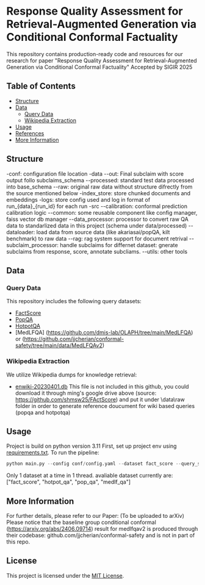 # Response Quality Assessment for Retrieval-Augmented Generation via Conditional Conformal Factuality

This repository contains production-ready code and resources for our research for paper "Response Quality Assessment for Retrieval-Augmented
Generation via Conditional Conformal Factuality" Accepted by SIGIR 2025

## Table of Contents
- [Structure](#Structure)
- [Data](#data)
  - [Query Data](#query-data)
  - [Wikipedia Extraction](#wikipedia-extraction)
- [Usage](#usage)
- [References](#references)
- [More Information](#more-information)

## Structure

-conf: configuration file location
-data
--out: Final subclaim with score output follo subclaims_schema
--processed: standard test data processed into base_schema
--raw: original raw data without structure difrectly from the source mentioned below
-index_store: store chunked documents and embeddings
-logs: store config used and log in format of run_{data}_{run_id} for each run
-src
--calibration: conformal prediction calibration logic
--common: some reusable component like config manager, faiss vector db manager
--data_processor: processor to convert raw QA data to standarlized data in this project (schema under data/processed)
--dataloader: load data from source data (like akariasai/popQA, kilt benchmark) to raw data
--rag: rag system support for document retrival
--subclaim_processor: handle subclaims for differnet dataset: gnerate subclaims from response, score, annotate subcliams.
--utils: other tools


## Data
### Query Data
This repository includes the following query datasets:
- [FactScore](https://github.com/shmsw25/FActScore)
- [PopQA](https://huggingface.co/datasets/akariasai/PopQA)
- [HotpotQA](https://huggingface.co/datasets/hotpotqa/hotpot_qa)
- [MedLFQA] (https://github.com/dmis-lab/OLAPH/tree/main/MedLFQA) or (https://github.com/jjcherian/conformal-safety/tree/main/data/MedLFQAv2)

### Wikipedia Extraction
We utilize Wikipedia dumps for knowledge retrieval:
- [enwiki-20230401.db](https://drive.google.com/file/d/1mekls6OGOKLmt7gYtHs0WGf5oTamTNat/view?usp=drive_link)
This file is not included in this github, you could download it through ming's google drive above (source: https://github.com/shmsw25/FActScore) and put it under
\data\raw folder in order to generate reference doucument for wiki based queries (popqa and hotpotqa)

## Usage
Project is build on python version 3.11
First, set up project env using [requirements.txt](requirements.txt).
To run the pipeline:
```python
python main.py --config conf/config.yaml --dataset fact_score --query_size 500
```
Only 1 dataset at a time in 1 thread.
avaliable dataset currently are:
["fact_score", "hotpot_qa", "pop_qa", "medlf_qa"]

## More Information
For further details, please refer to our Paper: (To be uploaded to arXiv)
Please notice that the baseline group conditional conformal (https://arxiv.org/abs/2406.09714) result 
for medlfqav2 is produced through their codebase: github.com/jjcherian/conformal-safety
and is not in part of this repo.

## License

This project is licensed under the [MIT License](LICENSE).

